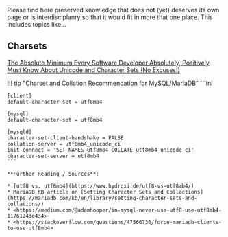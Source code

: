 Please find here preserved knowledge that does not (yet) deserves its own page or is interdisciplanry so that it would fit
in more that one place. This includes topics like...

## Charsets

[The Absolute Minimum Every Software Developer Absolutely, Positively Must Know About Unicode and Character Sets (No Excuses!)](https://www.joelonsoftware.com/2003/10/08/the-absolute-minimum-every-software-developer-absolutely-positively-must-know-about-unicode-and-character-sets-no-excuses/)

!!! tip "Charset and Collation Recommendation for MySQL/MariaDB"
    ```ini

    [client]
    default-character-set = utf8mb4

    [mysql]
    default-character-set = utf8mb4

    [mysqld]
    character-set-client-handshake = FALSE
    collation-server = utf8mb4_unicode_ci
    init-connect = 'SET NAMES utf8mb4 COLLATE utf8mb4_unicode_ci'
    character-set-server = utf8mb4
    ```

    **Further Reading / Sources**:

    * [utf8 vs. utf8mb4](https://www.hydroxi.de/utf8-vs-utf8mb4/)
    * MariaDB KB article on [Setting Character Sets and Collactions](https://mariadb.com/kb/en/library/setting-character-sets-and-collations/)
    * <https://medium.com/@adamhooper/in-mysql-never-use-utf8-use-utf8mb4-11761243e434>
    * <https://stackoverflow.com/questions/47566730/force-mariadb-clients-to-use-utf8mb4>




